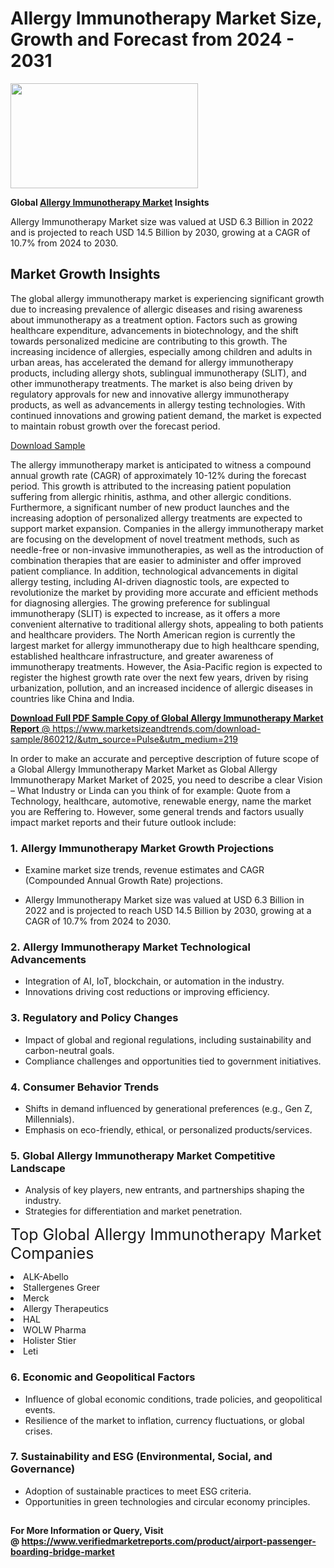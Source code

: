 <H1>Allergy Immunotherapy Market Size, Growth and Forecast from 2024 - 2031</H1><img class="aligncenter size-medium wp-image-584254" src="https://thirdeyenews.in/wp-content/uploads/2024/09/Global-Market-Research-300x168.jpeg" alt="" width="300" height="168" /><p><strong>Global&nbsp;<a href="https://www.marketsizeandtrends.com/download-sample/860212/&amp;utm_source=Pulse&amp;utm_medium=219">Allergy Immunotherapy Market</a> Insights</strong></p><p>Allergy Immunotherapy Market size was valued at USD 6.3 Billion in 2022 and is projected to reach USD 14.5 Billion by 2030, growing at a CAGR of 10.7% from 2024 to 2030.</p><p><h2>Market Growth Insights</h2> <p>The global allergy immunotherapy market is experiencing significant growth due to increasing prevalence of allergic diseases and rising awareness about immunotherapy as a treatment option. Factors such as growing healthcare expenditure, advancements in biotechnology, and the shift towards personalized medicine are contributing to this growth. The increasing incidence of allergies, especially among children and adults in urban areas, has accelerated the demand for allergy immunotherapy products, including allergy shots, sublingual immunotherapy (SLIT), and other immunotherapy treatments. The market is also being driven by regulatory approvals for new and innovative allergy immunotherapy products, as well as advancements in allergy testing technologies. With continued innovations and growing patient demand, the market is expected to maintain robust growth over the forecast period.</p> <p><a href="#">Download Sample</a></p> <p>The allergy immunotherapy market is anticipated to witness a compound annual growth rate (CAGR) of approximately 10-12% during the forecast period. This growth is attributed to the increasing patient population suffering from allergic rhinitis, asthma, and other allergic conditions. Furthermore, a significant number of new product launches and the increasing adoption of personalized allergy treatments are expected to support market expansion. Companies in the allergy immunotherapy market are focusing on the development of novel treatment methods, such as needle-free or non-invasive immunotherapies, as well as the introduction of combination therapies that are easier to administer and offer improved patient compliance. In addition, technological advancements in digital allergy testing, including AI-driven diagnostic tools, are expected to revolutionize the market by providing more accurate and efficient methods for diagnosing allergies. The growing preference for sublingual immunotherapy (SLIT) is expected to increase, as it offers a more convenient alternative to traditional allergy shots, appealing to both patients and healthcare providers. The North American region is currently the largest market for allergy immunotherapy due to high healthcare spending, established healthcare infrastructure, and greater awareness of immunotherapy treatments. However, the Asia-Pacific region is expected to register the highest growth rate over the next few years, driven by rising urbanization, pollution, and an increased incidence of allergic diseases in countries like China and India.</p> <p><a href="#"></p><p><span class=""><strong>Download Full PDF Sample Copy of Global Allergy Immunotherapy Market Report</strong> @ <a href="https://www.marketsizeandtrends.com/download-sample/860212/&amp;utm_source=Pulse&amp;utm_medium=219" target="_blank">https://www.marketsizeandtrends.com/download-sample/860212/&amp;utm_source=Pulse&amp;utm_medium=219</a></span></p><p>In order to make an accurate and perceptive description of future scope of a Global&nbsp;Allergy Immunotherapy Market Market as Global&nbsp;Allergy Immunotherapy Market Market of 2025, you need to describe a clear Vision &ndash; What Industry or Linda can you think of for example: Quote from a Technology, healthcare, automotive, renewable energy, name the market you are Reffering to. However, some general trends and factors usually impact market reports and their future outlook include:</p><h3>1.&nbsp;<strong>Allergy Immunotherapy Market Growth Projections</strong></h3><ul><li>Examine market size trends, revenue estimates and CAGR (Compounded Annual Growth Rate) projections.</li><li><p>Allergy Immunotherapy Market size was valued at USD 6.3 Billion in 2022 and is projected to reach USD 14.5 Billion by 2030, growing at a CAGR of 10.7% from 2024 to 2030.</p></li></ul><h3>2.&nbsp;<strong>Allergy Immunotherapy Market Technological Advancements</strong></h3><ul><li>Integration of AI, IoT, blockchain, or automation in the industry.</li><li>Innovations driving cost reductions or improving efficiency.</li></ul><h3>3.&nbsp;<strong>Regulatory and Policy Changes</strong></h3><ul><li>Impact of global and regional regulations, including sustainability and carbon-neutral goals.</li><li>Compliance challenges and opportunities tied to government initiatives.</li></ul><h3>4.&nbsp;<strong>Consumer Behavior Trends</strong></h3><ul><li>Shifts in demand influenced by generational preferences (e.g., Gen Z, Millennials).</li><li>Emphasis on eco-friendly, ethical, or personalized products/services.</li></ul><h3>5.&nbsp;<strong>Global Allergy Immunotherapy Market Competitive Landscape</strong></h3><ul><li>Analysis of key players, new entrants, and partnerships shaping the industry.</li><li>Strategies for differentiation and market penetration.</li></ul><p data-pm-slice="1 1 []"><span style="color: inherit; font-family: inherit; font-size: 25px;">Top Global Allergy Immunotherapy Market Companies</span></p><div class="" data-test-id=""><p><li>ALK-Abello</li><li> Stallergenes Greer</li><li> Merck</li><li> Allergy Therapeutics</li><li> HAL</li><li> WOLW Pharma</li><li> Holister Stier</li><li> Leti</li></p></div><h3>6.&nbsp;<strong>Economic and Geopolitical Factors</strong></h3><ul><li>Influence of global economic conditions, trade policies, and geopolitical events.</li><li>Resilience of the market to inflation, currency fluctuations, or global crises.</li></ul><h3>7.&nbsp;<strong>Sustainability and ESG (Environmental, Social, and Governance)</strong></h3><ul><li>Adoption of sustainable practices to meet ESG criteria.</li><li>Opportunities in green technologies and circular economy principles.</li></ul><h2><strong style="font-size: 14px;">For More Information or Query, Visit @&nbsp;</strong><a style="background-color: #ffffff; font-size: 14px;" href="https://www.marketsizeandtrends.com/report/allergy-immunotherapy-market/" target="_blank">https://www.verifiedmarketreports.com/product/airport-passenger-boarding-bridge-market</a></h2>

